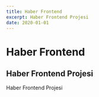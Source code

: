 ```yaml
---
title: Haber Frontend
excerpt: Haber Frontend Projesi
date: 2020-01-01
---
```


# Haber Frontend


## Haber Frontend Projesi

Haber Frontend Projesi
